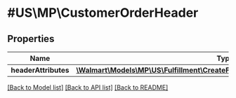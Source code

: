 # #US\MP\CustomerOrderHeader

## Properties

Name | Type | Description | Notes
------------ | ------------- | ------------- | -------------
**headerAttributes** | [**\Walmart\Models\MP\US\Fulfillment\CreateFulfillmentRequestHeaderHeaderAttributes**](CreateFulfillmentRequestHeaderHeaderAttributes.md) |  | [optional]


[[Back to Model list]](../) [[Back to API list]](../../Api/US/MP) [[Back to README]](../../README.md)
